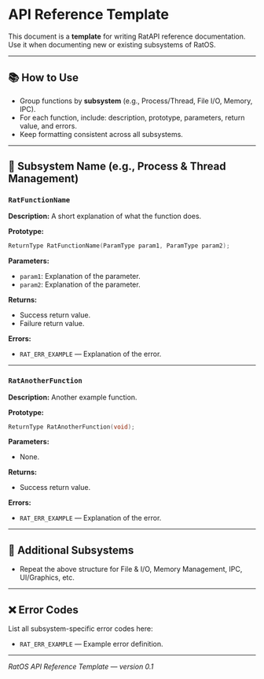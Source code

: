 # API Reference Template

This document is a **template** for writing RatAPI reference documentation. Use it when documenting new or existing subsystems of RatOS.

---

## 📚 How to Use

* Group functions by **subsystem** (e.g., Process/Thread, File I/O, Memory, IPC).
* For each function, include: description, prototype, parameters, return value, and errors.
* Keep formatting consistent across all subsystems.

---

## 🧵 Subsystem Name (e.g., Process & Thread Management)

### `RatFunctionName`

**Description:** A short explanation of what the function does.

**Prototype:**

```c
ReturnType RatFunctionName(ParamType param1, ParamType param2);
```

**Parameters:**

* `param1`: Explanation of the parameter.
* `param2`: Explanation of the parameter.

**Returns:**

* Success return value.
* Failure return value.

**Errors:**

* `RAT_ERR_EXAMPLE` — Explanation of the error.

---

### `RatAnotherFunction`

**Description:** Another example function.

**Prototype:**

```c
ReturnType RatAnotherFunction(void);
```

**Parameters:**

* None.

**Returns:**

* Success return value.

**Errors:**

* `RAT_ERR_EXAMPLE` — Explanation of the error.

---

## 📂 Additional Subsystems

* Repeat the above structure for File & I/O, Memory Management, IPC, UI/Graphics, etc.

---

## ❌ Error Codes

List all subsystem-specific error codes here:

* `RAT_ERR_EXAMPLE` — Example error definition.

---

*RatOS API Reference Template — version 0.1*